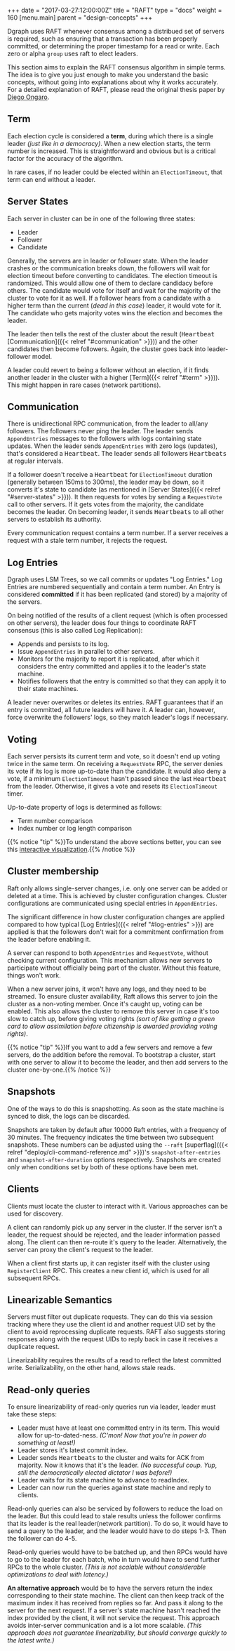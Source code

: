 +++
date = "2017-03-27:12:00:00Z"
title = "RAFT"
type = "docs"
weight = 160
[menu.main]
    parent = "design-concepts"
+++

Dgraph uses RAFT whenever consensus among a distribued set of servers is required, such as ensuring that a transaction has been properly committed, or determining the proper timestamp for a read or write. Each zero or alpha `group` uses raft to elect leaders.

This section aims to explain the RAFT consensus algorithm in simple terms. The idea is to give you
just enough to make you understand the basic concepts, without going into explanations about why it
works accurately. For a detailed explanation of RAFT, please read the original thesis paper by
[Diego Ongaro](https://github.com/ongardie/dissertation).

## Term
Each election cycle is considered a **term**, during which there is a single leader
*(just like in a democracy)*. When a new election starts, the term number is increased. This is
straightforward and obvious but is a critical factor for the accuracy of the algorithm.

In rare cases, if no leader could be elected within an `ElectionTimeout`, that term can end without
a leader.

## Server States
Each server in cluster can be in one of the following three states:

* Leader
* Follower
* Candidate

Generally, the servers are in leader or follower state. When the leader crashes or the communication
breaks down, the followers will wait for election timeout before converting to candidates. The
election timeout is randomized. This would allow one of them to declare candidacy before others.
The candidate would vote for itself and wait for the majority of the cluster to vote for it as well.
If a follower hears from a candidate with a higher term than the current (*dead in this case*) leader,
it would vote for it. The candidate who gets majority votes wins the election and becomes the leader.

The leader then tells the rest of the cluster about the result (<tt>Heartbeat</tt>
[Communication]({{< relref "#communication" >}})) and the other candidates then become followers.
Again, the cluster goes back into leader-follower model.

A leader could revert to being a follower without an election, if it finds another leader in the
cluster with a higher [Term]({{< relref "#term" >}})). This might happen in rare cases (network partitions).

## Communication
There is unidirectional RPC communication, from the leader to all/any followers. The followers never ping the
leader. The leader sends `AppendEntries` messages to the followers with logs containing state
updates. When the leader sends `AppendEntries` with zero logs (updates), that's considered a
<tt>Heartbeat</tt>. The leader sends all followers <tt>Heartbeats</tt> at regular intervals.

If a follower doesn't receive a <tt>Heartbeat</tt> for `ElectionTimeout` duration (generally between
150ms to 300ms), the leader may be down, so it converts it's state to candidate (as mentioned in [Server States]({{< relref "#server-states" >}})).
It then requests for votes by sending a `RequestVote` call to other servers. If it gets votes from the majority, the candidate becomes the leader. On becoming leader, it sends <tt>Heartbeats</tt>
to all other servers to establish its authority.

Every communication request contains a term number. If a server receives a request with a stale term
number, it rejects the request.

## Log Entries
Dgraph uses LSM Trees, so we call commits or updates "Log Entries." Log Entries are numbered sequentially and contain a term number. An Entry is considered **committed** if it has been replicated (and stored) by a majority of the servers.

On being notified of the results of a client request (which is often processed on other servers), the leader does four things to coordinate RAFT consensus (this is also called Log Replication):

* Appends and persists to its log.
* Issue `AppendEntries` in parallel to other servers.
* Monitors for the majority to report it is replicated, after which it considers the entry committed and applies it to the leader's state machine.
* Notifies followers that the entry is committed so that they can apply it to their state machines.

A leader never overwrites or deletes its entries. RAFT guarantees that if an entry is committed,
all future leaders will have it. A leader can, however, force overwrite the followers' logs, so they
match leader's logs if necessary.

## Voting
Each server persists its current term and vote, so it doesn't end up voting twice in the same term.
On receiving a `RequestVote` RPC, the server denies its vote if its log is more up-to-date than the
candidate. It would also deny a vote, if a minimum `ElectionTimeout` hasn't passed since the last
<tt>Heartbeat</tt> from the leader. Otherwise, it gives a vote and resets its `ElectionTimeout` timer.

Up-to-date property of logs is determined as follows:

* Term number comparison
* Index number or log length comparison

{{% notice "tip" %}}To understand the above sections better, you can see this
[interactive visualization](http://thesecretlivesofdata.com/raft).{{% /notice %}}

## Cluster membership
Raft only allows single-server changes, i.e. only one server can be added or deleted at a time.
This is achieved by cluster configuration changes. Cluster configurations are communicated using
special entries in `AppendEntries`.

The significant difference in how cluster configuration changes are applied compared to how typical
[Log Entries]({{< relref "#log-entries" >}}) are applied is that the followers don't wait for a
commitment confirmation from the leader before enabling it.

A server can respond to both `AppendEntries` and `RequestVote`, without checking current
configuration. This mechanism allows new servers to participate without officially being part of
the cluster. Without this feature, things won't work.

When a new server joins, it won't have any logs, and they need to be streamed. To ensure cluster
availability, Raft allows this server to join the cluster as a non-voting member. Once it's caught
up, voting can be enabled. This also allows the cluster to remove this server in case it's too slow
to catch up, before giving voting rights *(sort of like getting a green card to allow assimilation
before citizenship is awarded providing voting rights)*.


{{% notice "tip" %}}If you want to add a few servers and remove a few servers, do the addition
before the removal. To bootstrap a cluster, start with one server to allow it to become the leader,
and then add servers to the cluster one-by-one.{{% /notice %}}

## Snapshots
One of the ways to do this is snapshotting. As soon as the state machine is synced to disk, the
logs can be discarded.

Snapshots are taken by default after 10000 Raft entries, with a frequency of 30 minutes. The frequency indicates the time between two subsequent snapshots. These numbers can be adjusted using the `--raft` [superflag]({{< relref "deploy/cli-command-reference.md" >}})'s `snapshot-after-entries` and `snapshot-after-duration` options respectively. Snapshots are created only when conditions set by both of these options have been met.

## Clients
Clients must locate the cluster to interact with it. Various approaches can be used for discovery.

A client can randomly pick up any server in the cluster. If the server isn't a leader, the request
should be rejected, and the leader information passed along. The client can then re-route it's query
to the leader. Alternatively, the server can proxy the client's request to the leader.

When a client first starts up, it can register itself with the cluster using `RegisterClient` RPC.
This creates a new client id, which is used for all subsequent RPCs.

## Linearizable Semantics

Servers must filter out duplicate requests. They can do this via session tracking where they use
the client id and another request UID set by the client to avoid reprocessing duplicate requests.
RAFT also suggests storing responses along with the request UIDs to reply back in case it receives
a duplicate request.

Linearizability requires the results of a read to reflect the latest committed write.
Serializability, on the other hand, allows stale reads.

## Read-only queries

To ensure linearizability of read-only queries run via leader, leader must take these steps:

* Leader must have at least one committed entry in its term. This would allow for up-to-dated-ness.
*(C'mon! Now that you're in power do something at least!)*
* Leader stores it's latest commit index.
* Leader sends <tt>Heartbeats</tt> to the cluster and waits for ACK from majority. Now it knows
that it's the leader. *(No successful coup. Yup, still the democratically elected dictator I was before!)*
* Leader waits for its state machine to advance to readIndex.
* Leader can now run the queries against state machine and reply to clients.

Read-only queries can also be serviced by followers to reduce the load on the leader. But this
could lead to stale results unless the follower confirms that its leader is the real leader(network partition).
To do so, it would have to send a query to the leader, and the leader would have to do steps 1-3.
Then the follower can do 4-5.

Read-only queries would have to be batched up, and then RPCs would have to go to the leader for each
batch, who in turn would have to send further RPCs to the whole cluster. *(This is not scalable
without considerable optimizations to deal with latency.)*

**An alternative approach** would be to have the servers return the index corresponding to their
state machine. The client can then keep track of the maximum index it has received from replies so far.
And pass it along to the server for the next request. If a server's state machine hasn't reached the
index provided by the client, it will not service the request. This approach avoids inter-server
communication and is a lot more scalable. *(This approach does not guarantee linearizability, but
should converge quickly to the latest write.)*
